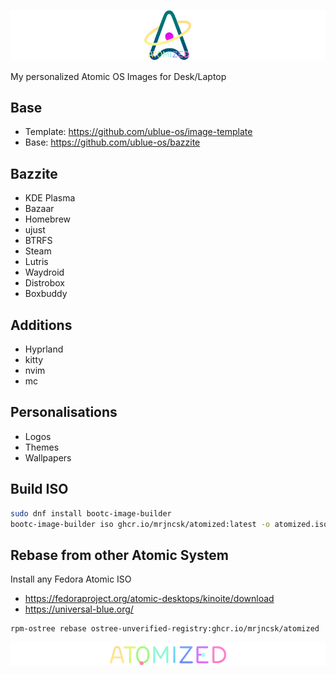 ![Logo](images/Logo.png)

My personalized Atomic OS Images for Desk/Laptop

## Base

- Template: https://github.com/ublue-os/image-template
- Base: https://github.com/ublue-os/bazzite

## Bazzite

- KDE Plasma
- Bazaar
- Homebrew
- ujust
- BTRFS
- Steam
- Lutris
- Waydroid
- Distrobox
- Boxbuddy

## Additions

- Hyprland
- kitty
- nvim
- mc

## Personalisations

- Logos
- Themes
- Wallpapers

## Build ISO

```bash
sudo dnf install bootc-image-builder
bootc-image-builder iso ghcr.io/mrjncsk/atomized:latest -o atomized.iso
```

## Rebase from other Atomic System

Install any Fedora Atomic ISO

- https://fedoraproject.org/atomic-desktops/kinoite/download
- https://universal-blue.org/

```bash
rpm-ostree rebase ostree-unverified-registry:ghcr.io/mrjncsk/atomized
```

![Title](images/Title.png)
